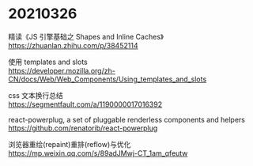 # 20210326

精读《JS 引擎基础之 Shapes and Inline Caches》  
https://zhuanlan.zhihu.com/p/38452114

使用 templates and slots  
https://developer.mozilla.org/zh-CN/docs/Web/Web_Components/Using_templates_and_slots

css 文本换行总结  
https://segmentfault.com/a/1190000017016392

react-powerplug, a set of pluggable renderless components and helpers  
https://github.com/renatorib/react-powerplug

浏览器重绘(repaint)重排(reflow)与优化  
https://mp.weixin.qq.com/s/89adJMwj-CT_1am_qfeutw
